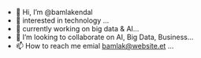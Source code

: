 - 👋 Hi, I’m @bamlakendal
- 👀 interested in technology ...
- 🌱 currently working on big data & AI...
- 💞️ I’m looking to collaborate on AI, Big Data, Business...
- 📫 How to reach me emial  bamlak@website.et ...

<!---
habeshahome/habeshahome is a ✨ special ✨ repository because its `README.md` (this file) appears on your GitHub profile.
You can click the Preview link to take a look at your changes.
--->

